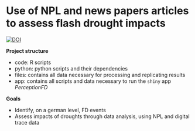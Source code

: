 # Use of NPL and news papers articles to assess flash drought impacts

[![DOI](https://zenodo.org/badge/DOI/10.5281/zenodo.11185331.svg)](https://doi.org/10.5281/zenodo.11185331)


**Project structure**

  - code: R scripts
  - python: python scripts and their dependencies
  - files: contains all data necessary for processing and replicating results
  - app: contains all scripts and data necessary to run the `shiny` app *PerceptionFD*

**Goals**
  
  - Identify, on a german level, FD events
  - Assess impacts of droughts through data analysis, using NPL and digital trace data
  